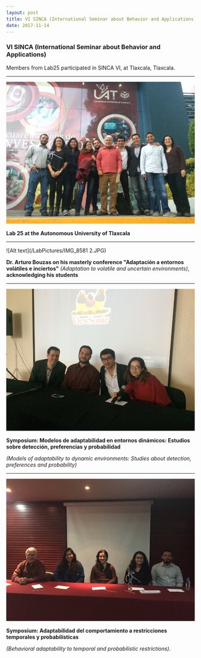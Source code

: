 ```yaml
---
layout: post
title: VI SINCA (International Seminar about Behavior and Applications)
date: 2017-11-14
---
```


### VI SINCA (International Seminar about Behavior and Applications)

Members from Lab25 participated in SINCA VI, at Tlaxcala, Tlaxcala. 


____  

![Alt text](/LabPictures/IMG_8626.JPG)

**Lab 25 at the Autonomous University of Tlaxcala**
____  

![Alt text](/LabPictures/IMG_8581 2.JPG)

**Dr. Arturo Bouzas on his masterly conference "Adaptación a entornos volátiles e inciertos"** *(Adaptation to volatile and uncertain environments)*, **acknowledging his students**


____  

![Alt text](/LabPictures/IMG_8597.JPG)

**Symposium: Modelos de adaptabilidad en entornos dinámicos: Estudios sobre detección, preferencias y probabilidad** 

*(Models of adaptability to dynamic environments: Studies about detection, preferences and probability)*


____  

![Alt text](/LabPictures/IMG_8616.JPG)

**Symposium: Adaptabilidad del comportamiento a restricciones temporales y probabilísticas**

*(Behavioral adaptability to temporal and probabilistic restrictions).*



